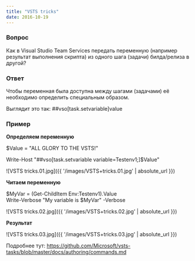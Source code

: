 ```yaml
---
title: "VSTS tricks"
date: 2016-10-19
---
```


###  **Вопрос**

Как в Visual Studio Team Services передать переменную (например результат выполнения скрипта) из одного шага (задачи) билда/релиза в другой?

  


###  **Ответ**

Чтобы переменная была доступна между шагами (задачами) её необходимо определить специальным образом.  


Выглядит это так: ##vso[task.setvariable]value

  


###  **Пример**

**Определяем переменную**

$Value = "ALL GLORY TO THE VSTS!"

Write-Host "##vso[task.setvariable variable=Testenv1;]$Value"

  


![VSTS tricks.01.jpg]({{ '/images/VSTS+tricks.01.jpg' | absolute_url }})

  
**Читаем переменную**  


$MyVar = (Get-ChildItem Env:Testenv1).Value  
Write-Verbose "My variable is $MyVar" -Verbose

  


![VSTS tricks.02.jpg]({{ '/images/VSTS+tricks.02.jpg' | absolute_url }})

  


**Результат**

  


![VSTS tricks.03.jpg]({{ '/images/VSTS+tricks.03.jpg' | absolute_url }})

  


Подробнее тут: <https://github.com/Microsoft/vsts-tasks/blob/master/docs/authoring/commands.md>